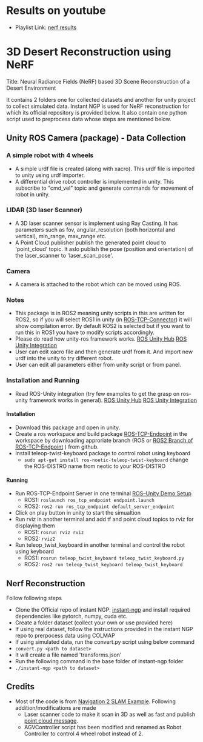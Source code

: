 # Results on youtube
- Playlist Link: [nerf results](https://www.youtube.com/playlist?list=PLpE2rfLkAl1BEUv8hyF6kycmggXIhf_T3)

# 3D Desert Reconstruction using NeRF
Title: Neural Radiance Fields (NeRF) based 3D Scene Reconstruction of a Desert Environment

It contains 2 folders one for collected datasets and another for unity project to collect simulated data. Instant NGP is used for NeRF reconstruction for which its official repository is provided below.
It also contain one python script used to preprocess data whose steps are mentioned below.

## Unity ROS Camera (package) - Data Collection
### A simple robot with 4 wheels
- A simple urdf file is created (along with xacro). This urdf file is imported to unity using urdf importer.
- A differential drive robot controller is implemented in unity. This subscribe to "cmd_vel" topic and generate commands for movement of robot in unity.

### LIDAR (3D laser Scanner)
- A 3D laser scanner sensor is implement using Ray Casting. It has parameters such as fov, angular_resolution (both horizontal and vertical), min_range, max_range etc.
- A Point Cloud publisher publish the generated point cloud to 'point_cloud' topic. It aslo publish the pose (position and orientation) of the laser_scanner to 'laser_scan_pose'.

### Camera
- A camera is attached to the robot which can be moved using ROS.

 ### Notes
 - This package is in ROS2 meaning unity scripts in this are written for ROS2, so if you will select ROS1 in unity (in [ROS-TCP-Connector](https://github.com/Unity-Technologies/ROS-TCP-Connector)) it will show compilation error. By default ROS2 is selected but if you want to run this in ROS1 you have to modify scripts accordingly.
 - Please do read how unity-ros framework works. [ROS Unity Hub](https://github.com/Unity-Technologies/Unity-Robotics-Hub) [ROS Unity Integration](https://github.com/Unity-Technologies/Unity-Robotics-Hub/blob/main/tutorials/ros_unity_integration/README.md)
 - User can edit xacro file and then generate urdf from it. And import new urdf into the unity to try different robot.
 - User can edit all parameters either from unity script or from panel.

### Installation and Running
- Read ROS-Unity integration (try few examples to get the grasp on ros-unity framework works in general). [ROS Unity Hub](https://github.com/Unity-Technologies/Unity-Robotics-Hub) [ROS Unity Integration](https://github.com/Unity-Technologies/Unity-Robotics-Hub/blob/main/tutorials/ros_unity_integration/README.md)

#### Installation
- Download this package and open in unity.
- Create a ros workspace and build package [ROS-TCP-Endpoint](https://github.com/Unity-Technologies/ROS-TCP-Endpoint) in the workspace by downloading approriate branch (ROS or [ROS2 Branch of ROS-TCP-Endpoint](https://github.com/Unity-Technologies/ROS-TCP-Endpoint/tree/main-ros2) ) from github.
- Install teleop-twist-keyboard package to control robot using keyboard
  - `sudo apt-get install ros-noetic-teleop-twist-keyboard` change the ROS-DISTRO name from neotic to your ROS-DISTRO

#### Running
- Run ROS-TCP-Endpoint Server in one terminal [ROS–Unity Demo Setup](https://github.com/Unity-Technologies/Unity-Robotics-Hub/blob/main/tutorials/ros_unity_integration/setup.md)
  - ROS1: `roslaunch ros_tcp_endpoint endpoint.launch`
  - ROS2: `ros2 run ros_tcp_endpoint default_server_endpoint`
- Click on play button in unity to start the simualtion
- Run rviz in another terminal and add tf and point cloud topics to rviz for displaying them
  - ROS1: `rosrun rviz rviz`
  - ROS2: `rviz2`
- Run teleop_twist_keyboard in another terminal and control the robot using keyboard
  - ROS1: `rosrun teleop_twist_keyboard teleop_twist_keyboard.py`
  - ROS2: `ros2 run teleop_twist_keyboard teleop_twist_keyboard`
 

 ## Nerf Reconstruction
 Follow following steps
 - Clone the Official repo of instant NGP: [instant-ngp](https://github.com/NVlabs/instant-ngp) and install required dependencies like pytorch, numpy, cuda etc.
 - Create a folder dataset (collect your own or use provided here)
 - If using real dataset, follow the instructions provided in the instant NGP repo to prerpocess data using COLMAP
 - If using simulated data, run the convert.py script using below command
  - `convert.py <path to dataset>`
  - It will create a file named 'transforms.json'
 - Run the following command in the base folder of instant-ngp folder
  - `./instant-ngp <path to dataset>`  

## Credits
- Most of the code is from [Navigation 2 SLAM Example](https://github.com/Unity-Technologies/Robotics-Nav2-SLAM-Example). Following addition/modifications are made
  - Laser scanner code to make it scan in 3D as well as fast and publish [point cloud message](http://docs.ros.org/en/melodic/api/sensor_msgs/html/msg/PointCloud2.html).
  - AGVController script has been modified and renamed as Robot Controller to control 4 wheel robot instead of 2.

